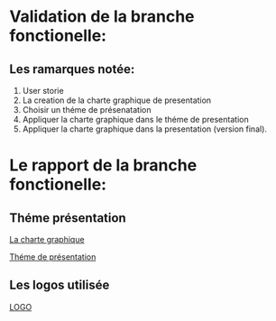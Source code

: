 # Validation de la branche fonctionelle:
## Les ramarques notée:
1. User storie
2. La creation de la charte graphique de presentation
3. Choisir un théme de présenatation
4. Appliquer la charte graphique dans le théme de presentation
5. Appliquer la charte graphique dans la presentation (version final).

# Le rapport de la branche fonctionelle:
## Théme présentation
[La charte graphique](https://docs.google.com/document/d/1ChcaLO0gb-rc4wh6fTCoORnpx5wyOrUke7OMOUXfbbQ/edit)

[Théme de présentation](https://docs.google.com/presentation/d/1iipkAvkR68LQkmU8Gks_kWtWpdhh0VEgranMk800MWM/edit#slide=id.p)


## Les logos utilisée

[LOGO](https://docs.google.com/document/d/1WfMe91BvddGaOmxz0usR-dpOietgO5iYy1aYWl-gw2s/edit)
